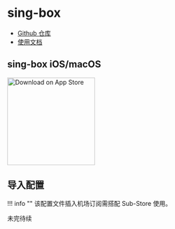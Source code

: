 # sing-box

- [Github 仓库](https://github.com/SagerNet/sing-box)
- [使用文档](https://sing-box.sagernet.org/zh/)

## sing-box iOS/macOS

<a href="https://apps.apple.com/app/sing-box-vt/id6673731168"><img width="200px" alt="Download on App Store" src="https://logos-download.com/wp-content/uploads/2016/06/Download_on_the_App_Store_logo.png"/></a>  

## 导入配置

!!! info ""
    该配置文件插入机场订阅需搭配 Sub-Store 使用。


未完待续
